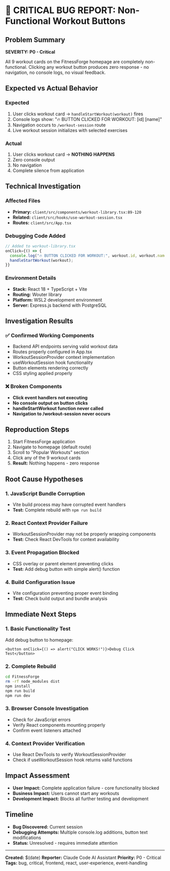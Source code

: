 # 🚨 CRITICAL BUG REPORT: Non-Functional Workout Buttons

## Problem Summary
**SEVERITY: P0 - Critical**

All 9 workout cards on the FitnessForge homepage are completely non-functional. Clicking any workout button produces zero response - no navigation, no console logs, no visual feedback.

## Expected vs Actual Behavior

### Expected
1. User clicks workout card → `handleStartWorkout(workout)` fires
2. Console logs show: "🔥 BUTTON CLICKED FOR WORKOUT: [id] [name]"
3. Navigation occurs to `/workout-session` route
4. Live workout session initializes with selected exercises

### Actual
1. User clicks workout card → **NOTHING HAPPENS**
2. Zero console output
3. No navigation
4. Complete silence from application

## Technical Investigation

### Affected Files
- **Primary:** `client/src/components/workout-library.tsx:89-120`
- **Related:** `client/src/hooks/use-workout-session.tsx`
- **Routes:** `client/src/App.tsx`

### Debugging Code Added
```typescript
// Added to workout-library.tsx
onClick={() => {
  console.log("🔥 BUTTON CLICKED FOR WORKOUT:", workout.id, workout.name);
  handleStartWorkout(workout);
}}
```

### Environment Details
- **Stack:** React 18 + TypeScript + Vite
- **Routing:** Wouter library
- **Platform:** WSL2 development environment
- **Server:** Express.js backend with PostgreSQL

## Investigation Results

### ✅ Confirmed Working Components
- Backend API endpoints serving valid workout data
- Routes properly configured in App.tsx
- WorkoutSessionProvider context implementation
- useWorkoutSession hook functionality
- Button elements rendering correctly
- CSS styling applied properly

### ❌ Broken Components
- **Click event handlers not executing**
- **No console output on button clicks**
- **handleStartWorkout function never called**
- **Navigation to /workout-session never occurs**

## Reproduction Steps
1. Start FitnessForge application
2. Navigate to homepage (default route)
3. Scroll to "Popular Workouts" section
4. Click any of the 9 workout cards
5. **Result:** Nothing happens - zero response

## Root Cause Hypotheses

### 1. JavaScript Bundle Corruption
- Vite build process may have corrupted event handlers
- **Test:** Complete rebuild with `npm run build`

### 2. React Context Provider Failure  
- WorkoutSessionProvider may not be properly wrapping components
- **Test:** Check React DevTools for context availability

### 3. Event Propagation Blocked
- CSS overlay or parent element preventing clicks
- **Test:** Add debug button with simple alert() function

### 4. Build Configuration Issue
- Vite configuration preventing proper event binding
- **Test:** Check build output and bundle analysis

## Immediate Next Steps

### 1. Basic Functionality Test
Add debug button to homepage:
```tsx
<button onClick={() => alert("CLICK WORKS!")}>Debug Click Test</button>
```

### 2. Complete Rebuild
```bash
cd FitnessForge
rm -rf node_modules dist
npm install
npm run build
npm run dev
```

### 3. Browser Console Investigation
- Check for JavaScript errors
- Verify React components mounting properly
- Confirm event listeners attached

### 4. Context Provider Verification
- Use React DevTools to verify WorkoutSessionProvider
- Check if useWorkoutSession hook returns valid functions

## Impact Assessment
- **User Impact:** Complete application failure - core functionality blocked
- **Business Impact:** Users cannot start any workouts
- **Development Impact:** Blocks all further testing and development

## Timeline
- **Bug Discovered:** Current session
- **Debugging Attempts:** Multiple console.log additions, button text modifications
- **Status:** Unresolved - requires immediate attention

---

**Created:** $(date)
**Reporter:** Claude Code AI Assistant
**Priority:** P0 - Critical
**Tags:** bug, critical, frontend, react, user-experience, event-handling